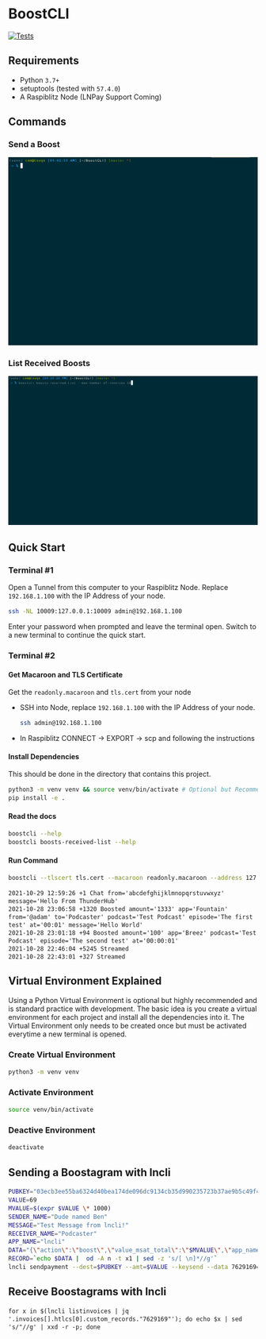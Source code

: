 
# BoostCLI

[![Tests](https://github.com/valcanobacon/BoostCLI/actions/workflows/ci.yml/badge.svg)](https://github.com/valcanobacon/BoostCLI/actions/workflows/ci.yml)

## Requirements

* Python `3.7+`
* setuptools (tested with `57.4.0`)
* A Raspiblitz Node (LNPay Support Coming)

## Commands

### Send a Boost

![boostcli-send-boost-gif](/boost.gif)

### List Received Boosts

![boostcli-list-received-boosts-gif](/boosts-received-list.gif)

## Quick Start

### Terminal #1

Open a Tunnel from this computer to your Raspiblitz Node. Replace `192.168.1.100` with the IP Address of your node.

```sh
ssh -NL 10009:127.0.0.1:10009 admin@192.168.1.100
```

Enter your password when prompted and leave the terminal open.  Switch to a new terminal to continue the quick start.

### Terminal #2

#### Get Macaroon and TLS Certificate

Get the `readonly.macaroon` and `tls.cert` from your node

* SSH into Node, replace `192.168.1.100` with the IP Address of your node.  

    ```sh
    ssh admin@192.168.1.100 
    ```

* In Raspiblitz CONNECT -> EXPORT -> scp and following the instructions

#### Install Dependencies

This should be done in the directory that contains this project.

```sh
python3 -m venv venv && source venv/bin/activate # Optional but Recommended
pip install -e .
```

#### Read the docs

```sh
boostcli --help
boostcli boosts-received-list --help
```

#### Run Command

```sh
boostcli --tlscert tls.cert --macaroon readonly.macaroon --address 127.0.0.1 --port 10009 boosts-received-list --datetime-range-end 2021-10-26
```

```
2021-10-29 12:59:26 +1 Chat from='abcdefghijklmnopqrstuvwxyz' message='Hello From ThunderHub'
2021-10-28 23:06:58 +1320 Boosted amount='1333' app='Fountain' from='@adam' to='Podcaster' podcast='Test Podcast' episode='The first test' at='00:01' message='Hello World'
2021-10-28 23:01:18 +94 Boosted amount='100' app='Breez' podcast='Test Podcast' episode='The second test' at='00:00:01'
2021-10-28 22:46:04 +5245 Streamed
2021-10-28 22:43:01 +327 Streamed
```

## Virtual Environment Explained

Using a Python Virtual Environment is optional but highly recommended and is standard practice with development. The basic idea is you create a virtual environment for each project and install all the dependencies into it. The Virtual Environment only needs to be created once but must be activated everytime a new terminal is opened.

### Create Virtual Environment

```sh
python3 -m venv venv
```

### Activate Environment

```sh
source venv/bin/activate
```

### Deactive Environment

```sh
deactivate
```

## Sending a Boostagram with lncli

```sh
PUBKEY="03ecb3ee55ba6324d40bea174de096dc9134cb35d990235723b37ae9b5c49f4f53"
VALUE=69
MVALUE=$(expr $VALUE \* 1000)
SENDER_NAME="Dude named Ben"
MESSAGE="Test Message from lncli!"
RECEIVER_NAME="Podcaster"
APP_NAME="lncli"
DATA="{\"action\":\"boost\",\"value_msat_total\":\"$MVALUE\",\"app_name\":\"$APP_NAME\",\"sender_name\": \"$SENDER_NAME\",\"name\":\"$RECEIVER_NAME\",\"message\":\"$MESSAGE\"}"
RECORD=`echo $DATA |  od -A n -t x1 | sed -z 's/[ \n]*//g'`
lncli sendpayment --dest=$PUBKEY --amt=$VALUE --keysend --data 7629169=$RECORD
```

## Receive Boostagrams with lncli

```
for x in $(lncli listinvoices | jq '.invoices[].htlcs[0].custom_records."7629169"'); do echo $x | sed 's/"//g' | xxd -r -p; done
```
